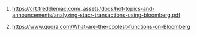 1. https://crt.freddiemac.com/_assets/docs/hot-topics-and-announcements/analyzing-stacr-transactions-using-bloomberg.pdf

2. https://www.quora.com/What-are-the-coolest-functions-on-Bloomberg

